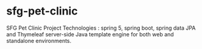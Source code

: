# sfg-pet-clinic
SFG Pet Clinic Project
Technologies : spring 5, spring boot, spring data JPA and Thymeleaf server-side Java template engine for both web and standalone environments.
